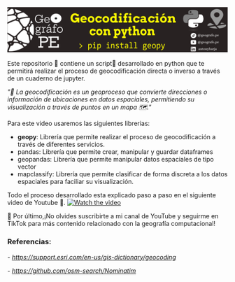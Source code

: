<img src='img/banner.png'>

Este repositorio 📁 contiene un script📜 desarrollado en python que te permitirá  realizar el proceso de geocodificación directa o inverso a través de un cuaderno de jupyter.

*"📍 La geocodificación es un geoproceso que convierte direcciones o  información de ubicaciones en datos espaciales, permitiendo su visualización a través de puntos en un mapa 🗺️."*

Para este video usaremos las siguientes librerias:
- **geopy**: Librería que permite realizar el proceso de geocodificación a través de diferentes servicios.
- pandas: Librería que permite crear, manipular y guardar dataframes 
- geopandas: Librería que permite manipular datos espaciales de tipo vector
- mapclassify: Librería que permite clasificar de forma discreta a los datos espaciales para faciliar su visualización.

Todo el proceso desarrollado esta explicado paso a paso en el siguiente video de Youtube 🎥.
[![Watch the video](https://img.youtube.com/vi/aM93Jn1uD-I/0.jpg)](https://youtu.be/aM93Jn1uD-I?si=tnOLDjmW-TkOb3U9)

🚀 Por último,¡No olvides suscribirte a mi canal de YouTube y seguirme en TikTok para más contenido relacionado con la geografía computacional!

### Referencias: 
 *- https://support.esri.com/en-us/gis-dictionary/geocoding*

 *- https://github.com/osm-search/Nominatim*
